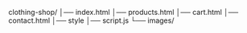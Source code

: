 clothing-shop/
│── index.html
│── products.html
│── cart.html
│── contact.html
│── style
│── script.js
└── images/
